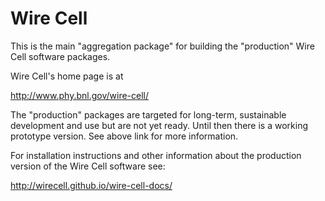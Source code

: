 Wire Cell
=========

This is the main "aggregation package" for building the "production"
Wire Cell software packages.

Wire Cell's home page is at

http://www.phy.bnl.gov/wire-cell/

The "production" packages are targeted for long-term, sustainable
development and use but are not yet ready.  Until then there is a 
working prototype version.  See above link for more information.

For installation instructions and other information about the
production version of the Wire Cell software see:

http://wirecell.github.io/wire-cell-docs/



